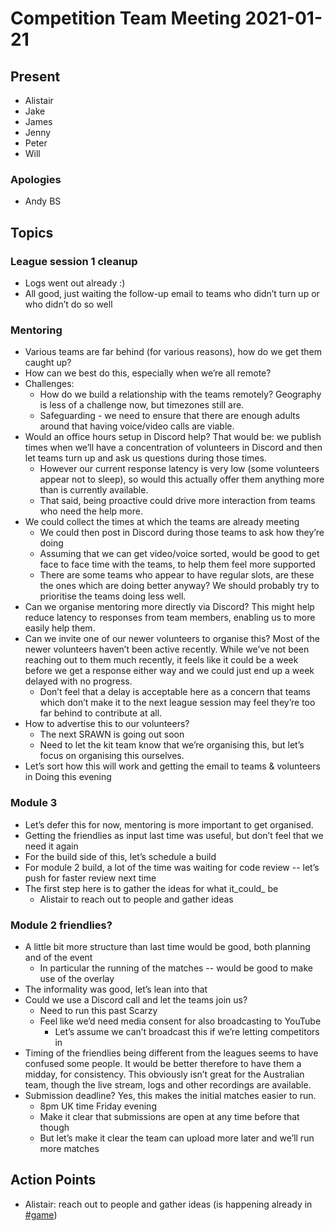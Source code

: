 # Competition Team Meeting 2021-01-21

## Present

- Alistair
- Jake
- James
- Jenny
- Peter
- Will


### Apologies

- Andy BS

## Topics

### League session 1 cleanup

- Logs went out already :)
- All good, just waiting the follow-up email to teams who didn’t turn up or who didn’t do so well

### Mentoring

- Various teams are far behind (for various reasons), how do we get them caught up?
- How can we best do this, especially when we’re all remote?
- Challenges:
  - How do we build a relationship with the teams remotely? Geography is less of a challenge now, but timezones still are.
  - Safeguarding - we need to ensure that there are enough adults around that having voice/video calls are viable.
- Would an office hours setup in Discord help? That would be: we publish times when we’ll have a concentration of volunteers in Discord and then let teams turn up and ask us questions during those times.
  - However our current response latency is very low (some volunteers appear not to sleep), so would this actually offer them anything more than is currently available.
  - That said, being proactive could drive more interaction from teams who need the help more.
- We could collect the times at which the teams are already meeting
  - We could then post in Discord during those teams to ask how they’re doing
  - Assuming that we can get video/voice sorted, would be good to get face to face time with the teams, to help them feel more supported
  - There are some teams who appear to have regular slots, are these the ones which are doing better anyway? We should probably try to prioritise the teams doing less well.
- Can we organise mentoring more directly via Discord? This might help reduce latency to responses from team members, enabling us to more easily help them.
- Can we invite one of our newer volunteers to organise this? Most of the newer volunteers haven’t been active recently. While we’ve not been reaching out to them much recently, it feels like it could be a week before we get a response either way and we could just end up a week delayed with no progress.
  - Don’t feel that a delay is acceptable here as a concern that teams which don’t make it to the next league session may feel they’re too far behind to contribute at all.
- How to advertise this to our volunteers?
  - The next SRAWN is going out soon
  - Need to let the kit team know that we’re organising this, but let’s focus on organising this ourselves.
- Let’s sort how this will work and getting the email to teams & volunteers in Doing this evening


### Module 3

- Let’s defer this for now, mentoring is more important to get organised.
- Getting the friendlies as input last time was useful, but don’t feel that we need it again
- For the build side of this, let’s schedule a build
- For module 2 build, a lot of the time was waiting for code review -- let’s push for faster review next time
- The first step here is to gather the ideas for what it_could_ be
  - Alistair to reach out to people and gather ideas


### Module 2 friendlies?

- A little bit more structure than last time would be good, both planning and of the event
  - In particular the running of the matches -- would be good to make use of the overlay
- The informality was good, let’s lean into that
- Could we use a Discord call and let the teams join us?
  - Need to run this past Scarzy
  - Feel like we’d need media consent for also broadcasting to YouTube
    - Let’s assume we can’t broadcast this if we’re letting competitors in
- Timing of the friendlies being different from the leagues seems to have confused some people. It would be better therefore to have them a midday, for consistency. This obviously isn’t great for the Australian team, though the live stream, logs and other recordings are available.
- Submission deadline? Yes, this makes the initial matches easier to run.
  - 8pm UK time Friday evening
  - Make it clear that submissions are open at any time before that though
  - But let’s make it clear the team can upload more later and we’ll run more matches

## Action Points

- Alistair: reach out to people and gather ideas (is happening already in [#game](https://app.slack.com/client/T0EEPF1LH/CCVCJ0CR5/))

